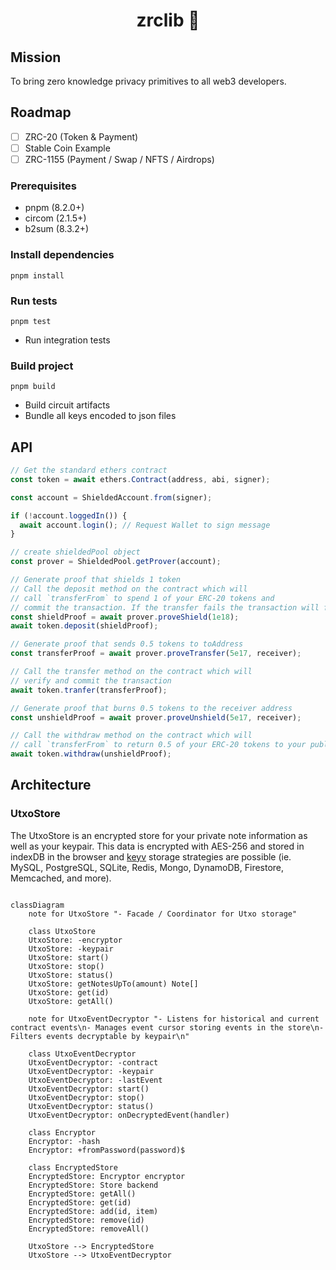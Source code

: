 <p align="center"><h1 align="center">zrclib 🔮</h1></p>

## Mission

To bring zero knowledge privacy primitives to all web3 developers.

## Roadmap

- [ ] ZRC-20 (Token & Payment)
- [ ] Stable Coin Example
- [ ] ZRC-1155 (Payment / Swap / NFTS / Airdrops)

### Prerequisites

- pnpm (8.2.0+)
- circom (2.1.5+)
- b2sum (8.3.2+)

### Install dependencies

```
pnpm install
```

### Run tests

```
pnpm test
```

- Run integration tests

### Build project

```
pnpm build
```

- Build circuit artifacts
- Bundle all keys encoded to json files

## API

```ts
// Get the standard ethers contract
const token = await ethers.Contract(address, abi, signer);

const account = ShieldedAccount.from(signer);

if (!account.loggedIn()) {
  await account.login(); // Request Wallet to sign message
}

// create shieldedPool object
const prover = ShieldedPool.getProver(account);

// Generate proof that shields 1 token
// Call the deposit method on the contract which will
// call `transferFrom` to spend 1 of your ERC-20 tokens and
// commit the transaction. If the transfer fails the transaction will fail
const shieldProof = await prover.proveShield(1e18);
await token.deposit(shieldProof);

// Generate proof that sends 0.5 tokens to toAddress
const transferProof = await prover.proveTransfer(5e17, receiver);

// Call the transfer method on the contract which will
// verify and commit the transaction
await token.tranfer(transferProof);

// Generate proof that burns 0.5 tokens to the receiver address
const unshieldProof = await prover.proveUnshield(5e17, receiver);

// Call the withdraw method on the contract which will
// call `transferFrom` to return 0.5 of your ERC-20 tokens to your public account
await token.withdraw(unshieldProof);
```

## Architecture

### UtxoStore

The UtxoStore is an encrypted store for your private note information as well as your keypair. This data is encrypted with AES-256 and stored in indexDB in the browser and [keyv](keyvhq.js.org) storage strategies are possible (ie. MySQL, PostgreSQL, SQLite, Redis, Mongo, DynamoDB, Firestore, Memcached, and more).

```mermaid

classDiagram
    note for UtxoStore "- Facade / Coordinator for Utxo storage"

    class UtxoStore
    UtxoStore: -encryptor
    UtxoStore: -keypair
    UtxoStore: start()
    UtxoStore: stop()
    UtxoStore: status()
    UtxoStore: getNotesUpTo(amount) Note[]
    UtxoStore: get(id)
    UtxoStore: getAll()

    note for UtxoEventDecryptor "- Listens for historical and current contract events\n- Manages event cursor storing events in the store\n- Filters events decryptable by keypair\n"

    class UtxoEventDecryptor
    UtxoEventDecryptor: -contract
    UtxoEventDecryptor: -keypair
    UtxoEventDecryptor: -lastEvent
    UtxoEventDecryptor: start()
    UtxoEventDecryptor: stop()
    UtxoEventDecryptor: status()
    UtxoEventDecryptor: onDecryptedEvent(handler)

    class Encryptor
    Encryptor: -hash
    Encryptor: +fromPassword(password)$

    class EncryptedStore
    EncryptedStore: Encryptor encryptor
    EncryptedStore: Store backend
    EncryptedStore: getAll()
    EncryptedStore: get(id)
    EncryptedStore: add(id, item)
    EncryptedStore: remove(id)
    EncryptedStore: removeAll()

    UtxoStore --> EncryptedStore
    UtxoStore --> UtxoEventDecryptor

```
